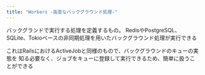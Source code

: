 ```yaml
---
title: "Workers -高度なバックグラウンド処理-"
---
```


バックグランドで実行する処理を定義するもの。
RedisやPostgreSQL、SQLite、Tokioベースの非同期処理を用いたバックグラウンド処理が実行できる

これはRailsにおけるActiveJobと同様のもので、バックグラウンドのキューの実態を
知る必要なく、ジョブをキューに登録して実行できるため、簡単に扱うことができる
